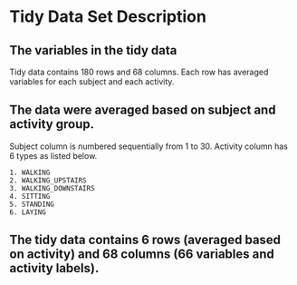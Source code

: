 # Tidy Data Set Description

## The variables in the tidy data

   Tidy data contains 180 rows and 68 columns. Each row has averaged variables for each subject and each activity.

## The data were averaged based on subject and activity group.
   
   Subject column is numbered sequentially from 1 to 30. Activity column has 6 types as listed below.
     
    1. WALKING
    2. WALKING_UPSTAIRS
    3. WALKING_DOWNSTAIRS
    4. SITTING
    5. STANDING
    6. LAYING

## The tidy data contains 6 rows (averaged based on activity) and 68 columns (66 variables and activity labels).

   
   